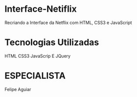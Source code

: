 # Interface-Netiflix
Recriando a Interface da Netflix com HTML, CSS3 e JavaScript

# Tecnologias Utilizadas
HTML CSS3 JavaScrip E JQuery

# ESPECIALISTA 
Felipe Aguiar
